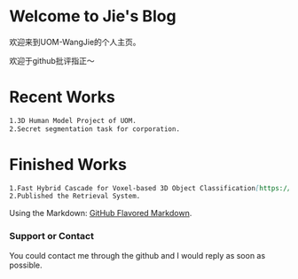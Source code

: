 # Welcome to Jie's Blog

欢迎来到UOM-WangJie的个人主页。

欢迎于github批评指正～

# Recent Works

```markdown
1.3D Human Model Project of UOM.
2.Secret segmentation task for corporation.
```

# Finished Works

```markdown
1.Fast Hybrid Cascade for Voxel-based 3D Object Classification[https://arxiv.org/abs/2011.04522].
2.Published the Retrieval System.
```

Using the Markdown: [GitHub Flavored Markdown](https://guides.github.com/features/mastering-markdown/).

### Support or Contact
You could contact me through the github and I would reply as soon as possible.
